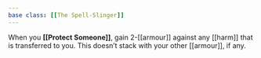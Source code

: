```yaml
---
base class: [[The Spell-Slinger]]
---
```

When you **[[Protect Someone]]**, gain 2-[[armour]] against any [[harm]] that is transferred to you. This doesn’t stack with your other [[armour]], if any.